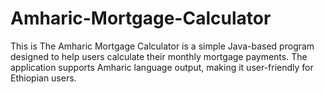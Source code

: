 # Amharic-Mortgage-Calculator
This is The Amharic Mortgage Calculator is a simple Java-based program designed to help users calculate their monthly mortgage payments. The application supports Amharic language output, making it user-friendly for Ethiopian users.
